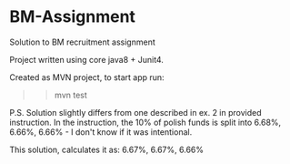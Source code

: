 # BM-Assignment
Solution to BM recruitment assignment

Project written using core java8 + Junit4.

Created as MVN project, to start app run:  
>> mvn test

P.S.
Solution slightly differs from one described in ex. 2 in provided instruction.
In the instruction, the 10% of polish funds is split into 6.68%, 6.66%, 6.66% - I don't know if it was intentional.

This solution, calculates it as: 6.67%, 6.67%, 6.66%